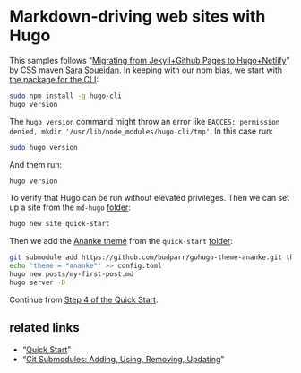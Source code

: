 # Markdown-driving web sites with Hugo

This samples follows “[Migrating from Jekyll+Github Pages to Hugo+Netlify](https://www.sarasoueidan.com/blog/jekyll-ghpages-to-hugo-netlify/)” by CSS maven [Sara Soueidan](https://twitter.com/SaraSoueidan). In keeping with our npm bias, we start with [the package for the CLI](https://www.npmjs.com/package/hugo-cli):

```bash
sudo npm install -g hugo-cli
hugo version
```

The `hugo version` command might throw an error like `EACCES: permission denied, mkdir '/usr/lib/node_modules/hugo-cli/tmp'`. In this case run:

```bash
sudo hugo version
```

And them run:

```bash
hugo version
```

To verify that Hugo can be run without elevated privileges. Then we can set up a site from the `md-hugo` [folder](../md-hugo):

```bash
hugo new site quick-start
```

Then we add the [Ananke theme](https://themes.gohugo.io/gohugo-theme-ananke/) from the `quick-start` [folder](./quick-start):

```bash
git submodule add https://github.com/budparr/gohugo-theme-ananke.git themes/ananke
echo 'theme = "ananke"' >> config.toml
hugo new posts/my-first-post.md
hugo server -D
```

Continue from [Step 4 of the Quick Start](https://gohugo.io/getting-started/quick-start/#step-4-add-some-content).

## related links

* “[Quick Start](https://gohugo.io/getting-started/quick-start/)”
* “[Git Submodules: Adding, Using, Removing, Updating](https://chrisjean.com/git-submodules-adding-using-removing-and-updating/)”